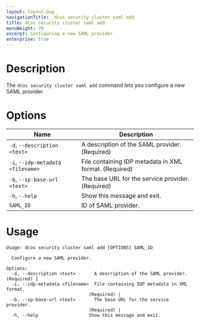 ```yaml
---
layout: layout.pug
navigationTitle:  dcos security cluster saml add
title: dcos security cluster saml add
menuWeight: 70
excerpt: Configuring a new SAML provider
enterprise: true
---
```

# Description

The `dcos security cluster saml add` command lets you configure a new SAML provider.

# Options

| Name | Description |
|-------------|-----------------|
| `-d`, `--description <text>` |  A description of the SAML provider.  (Required) |
| `-i`, `--idp-metadata <filename>` |  File containing IDP metadata in XML format. (Required) |
|  `-b`, `--sp-base-url <text>`  |  The base URL for the service provider. (Required) |
|  `-h`, `--help` | Show this message and exit.|
| `SAML_ID` | ID of SAML provider. |

# Usage

```
Usage: dcos security cluster saml add [OPTIONS] SAML_ID

  Configure a new SAML provider.

Options:
  -d, --description <text>       A description of the SAML provider.  (Required) |
  -i, --idp-metadata <filename>  File containing IDP metadata in XML format.
                               (Required) |
  -b, --sp-base-url <text>       The base URL for the service provider.
                               (Required) |
  -h, --help                   Show this message and exit.
```